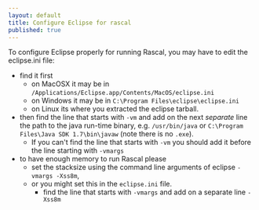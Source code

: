 ```yaml
---
layout: default
title: Configure Eclipse for rascal
published: true
---
```


To configure Eclipse properly for running Rascal, you may have to edit the eclipse.ini file:

 - find it first
   - on MacOSX it may be in
	`/Applications/Eclipse.app/Contents/MacOS/eclipse.ini`
   - on Windows it may be in `C:\Program Files\eclipse\eclipse.ini`
   - on Linux its where you extracted the eclipse tarball.
 - then find the line that starts with `-vm` and add on the next _separate_ line
   the path to the java run-time binary, e.g. `/usr/bin/java` or `C:\Program
   Files\Java SDK 1.7\bin\javaw` (note there is no `.exe`).
    - If you can't find the line that starts with `-vm` you should add it before
	  the line starting with `-vmargs`
 - to have enough memory to run Rascal please
    - set the stacksize using the command line arguments of eclipse `-vmargs -Xss8m`,
	- or you might set this in the `eclipse.ini` file.
       - find the line that starts with `-vmargs` and add on a separate line `-Xss8m`